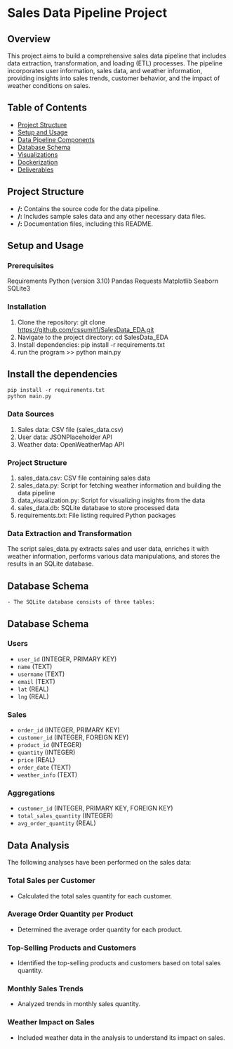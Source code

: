 # Sales Data Pipeline Project

## Overview


This project aims to build a comprehensive sales data pipeline that includes data extraction, transformation, and loading (ETL) processes. The pipeline incorporates user information, sales data, and weather information, providing insights into sales trends, customer behavior, and the impact of weather conditions on sales.

## Table of Contents

- [Project Structure](#project-structure)
- [Setup and Usage](#setup-and-usage)
- [Data Pipeline Components](#data-pipeline-components)
- [Database Schema](#database-schema)
- [Visualizations](#visualizations)
- [Dockerization](#dockerization)
- [Deliverables](#deliverables)

## Project Structure

- **/:** Contains the source code for the data pipeline.
- **/:** Includes sample sales data and any other necessary data files.
- **/:** Documentation files, including this README.

## Setup and Usage

### Prerequisites

Requirements
Python (version 3.10)
Pandas
Requests
Matplotlib
Seaborn
SQLite3

### Installation

1. Clone the repository: git clone https://github.com/cssumit1/SalesData_EDA.git
2. Navigate to the project directory: cd SalesData_EDA
3. Install dependencies: pip install -r requirements.txt
4. run the program >> python main.py
   
## Install the dependencies
    pip install -r requirements.txt
    python main.py


### Data Sources
1. Sales data: CSV file (sales_data.csv)
2. User data: JSONPlaceholder API
4. Weather data: OpenWeatherMap API

### Project Structure
1. sales_data.csv: CSV file containing sales data
2. sales_data.py: Script for fetching weather information and building the data pipeline
3. data_visualization.py: Script for visualizing insights from the data
4. sales_data.db: SQLite database to store processed data
5. requirements.txt: File listing required Python packages

### Data Extraction and Transformation
The script sales_data.py extracts sales and user data, enriches it with weather information, performs various data manipulations, and stores the results in an SQLite database.

## Database Schema
    - The SQLite database consists of three tables:

## Database Schema

### Users

- `user_id` (INTEGER, PRIMARY KEY)
- `name` (TEXT)
- `username` (TEXT)
- `email` (TEXT)
- `lat` (REAL)
- `lng` (REAL)

### Sales

- `order_id` (INTEGER, PRIMARY KEY)
- `customer_id` (INTEGER, FOREIGN KEY)
- `product_id` (INTEGER)
- `quantity` (INTEGER)
- `price` (REAL)
- `order_date` (TEXT)
- `weather_info` (TEXT)

### Aggregations

- `customer_id` (INTEGER, PRIMARY KEY, FOREIGN KEY)
- `total_sales_quantity` (INTEGER)
- `avg_order_quantity` (REAL)


## Data Analysis

The following analyses have been performed on the sales data:

### Total Sales per Customer

- Calculated the total sales quantity for each customer.

### Average Order Quantity per Product

- Determined the average order quantity for each product.

### Top-Selling Products and Customers

- Identified the top-selling products and customers based on total sales quantity.

### Monthly Sales Trends

- Analyzed trends in monthly sales quantity.

### Weather Impact on Sales

- Included weather data in the analysis to understand its impact on sales.


